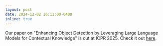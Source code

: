 ```yaml
---
layout: post
date: 2024-12-02 16:11:00-0400
inline: true
---
```


Our paper on "Enhancing Object Detection by Leveraging Large Language Models for Contextual Knowledge" is out at ICPR 2025. Check it out [here](https://link.springer.com/chapter/10.1007/978-3-031-78447-7_20).
